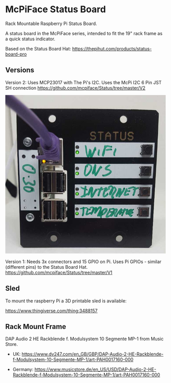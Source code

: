 # McPiFace Status Board

Rack Mountable Raspberry Pi Status Board.

A status board in the McPiFace series, intended to fit the 19" rack frame as a quick status indicator.

Based on the Status Board Hat: https://thepihut.com/products/status-board-pro

## Versions

Version 2: Uses MCP23017 with The Pi's I2C. Uses the McPi I2C 6 Pin JST SH connection
https://github.com/mcpiface/Status/tree/master/V2

![V2 Status Board](V2/Images/NetworkStatusExample.jpg)


Version 1: Needs 3x connectors and 15 GPIO on Pi. Uses Pi GPIOs - similar (different pins) to the Status Board Hat.
https://github.com/mcpiface/Status/tree/master/V1


## Sled

To mount the raspberry Pi a 3D printable sled is available:

https://www.thingiverse.com/thing:3488157

## Rack Mount Frame

DAP Audio 2 HE Rackblende f. Modulsystem 10 Segmente MP-1 from Music Store.

* UK: https://www.dv247.com/en_GB/GBP/DAP-Audio-2-HE-Rackblende-f-Modulsystem-10-Segmente-MP-1/art-PAH0017160-000

* Germany: https://www.musicstore.de/en_US/USD/DAP-Audio-2-HE-Rackblende-f-Modulsystem-10-Segmente-MP-1/art-PAH0017160-000
